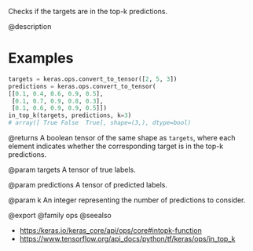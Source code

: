 Checks if the targets are in the top-k predictions.

@description

# Examples
```python
targets = keras.ops.convert_to_tensor([2, 5, 3])
predictions = keras.ops.convert_to_tensor(
[[0.1, 0.4, 0.6, 0.9, 0.5],
 [0.1, 0.7, 0.9, 0.8, 0.3],
 [0.1, 0.6, 0.9, 0.9, 0.5]])
in_top_k(targets, predictions, k=3)
# array([ True False  True], shape=(3,), dtype=bool)
```

@returns
A boolean tensor of the same shape as `targets`, where each element
indicates whether the corresponding target is in the top-k predictions.

@param targets
A tensor of true labels.

@param predictions
A tensor of predicted labels.

@param k
An integer representing the number of predictions to consider.

@export
@family ops
@seealso
+ <https:/keras.io/keras_core/api/ops/core#intopk-function>
+ <https://www.tensorflow.org/api_docs/python/tf/keras/ops/in_top_k>
